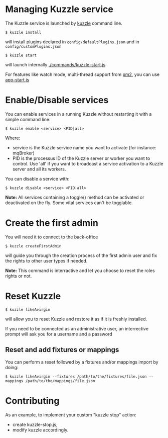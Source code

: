 # Managing Kuzzle service

The Kuzzle service is launched by [kuzzle](kuzzle) command line.


```
$ kuzzle install
```

will install plugins declared in `config/defaultPlugins.json` and in `config/customPlugins.json`

```
$ kuzzle start
```

will launch internally [./commands/kuzzle-start.js](./commands/kuzzle-start.js)

For features like watch mode, multi-thread support from [pm2](https://www.npmjs.com/package/pm2), you can use [app-start.js](../app-start.js)

# Enable/Disable services

You can enable services in a running Kuzzle without restarting it with a simple command line:

```
$ kuzzle enable <service> <PID|all>
```

Where:

* service is the Kuzzle service name you want to activate (for instance: mqBroker)
* PID is the processus ID of the Kuzzle server or worker you want to control. Use 'all' if you want to broadcast a service activation to a Kuzzle server and all its workers.

You can disable a service with:

```
$ kuzzle disable <service> <PID|all>
```

**Note:** All services containing a toggle() method can be activated or deactivated on the fly. Some vital services can't be togglable. 

# Create the first admin

You will need it to connect to the back-office

```
$ kuzzle createFirstAdmin
```

will guide you through the creation process of the first admin user and fix the rights to other user types if needed.

**Note:** This command is interractive and let you choose to reset the roles rights or not.

# Reset Kuzzle

```
$ kuzzle likeAvirgin
```

will allow you to reset Kuzzle and restore it as if it is freshly installed.

If you need to be connected as an administrative user, an interrective prompt will ask you for a username and a password

## Reset and add fixtures or mappings

You can perform a reset followed by a fixtures and/or mappings import by doing:

```
$ kuzzle likeAvirgin --fixtures /path/to/the/fixtures/file.json --mappings /path/to/the/mappings/file.json
```

# Contributing

As an example, to implement your custom "kuzzle stop" action:

* create kuzzle-stop.js,
* modify kuzzle accordingly.
